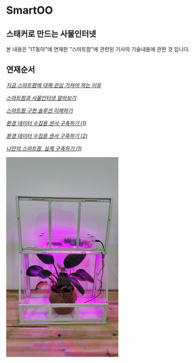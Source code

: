 # SmartOO
## 스태커로 만드는 사물인터넷

본 내용은 "IT동아"에 연재한 "스마트팜"에 관련된 기사의 기술내용에 관한 것 입니다.

## 연재순서

[*지금 스마트팜에 대해 관심 가져야 하는 이유*](https://it.donga.com/103234/)

[*스마트팜과 사물인터넷 알아보기*](https://it.donga.com/103310/)

[*스마트팜 구현 솔루션 이해하기*](https://it.donga.com/103462/)

[*환경 데이터 수집용 센서 구축하기 (1)*](https://it.donga.com/103660/)

[*환경 데이터 수집용 센서 구축하기 (2)*](https://it.donga.com/103752/)

[*나만의 스마트팜, 실제 구축하기 (1)*](https://it.donga.com/103871/)

<img width="60%" src="https://github.com/makezonefablab/SmartOO/blob/main/img/20230821_190628.jpg?raw=true"></a>